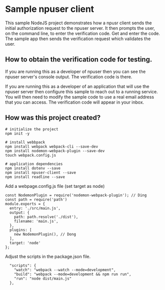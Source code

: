 # Sample npuser client

This sample NodeJS project demonstrates how a npusr client sends the initial 
authorization request to the npuser server. It then prompts the user, on the command line,
to enter the verification code.  Get and enter the code. The sample app then sends the verification
request which validates the user.

## How to obtain the verification code for testing.

If you are running this as a developer of npuser then you can see the npuser server's 
console output. The verification code is there. 

If you are running this as a developer of an application that will use the npuser server
then configure this sample to reach out to a running service. You will then need to 
modify the sample code to use a real email address that you can access. The verification
code will appear in your inbox. 


## How was this project created?

```
# initialize the project
npm init -y

# install webbpack
npm install webpack webpack-cli --save-dev
npm install nodemon-webpack-plugin --save-dev
touch webpack.config.js

# application dependencies
npm install dotenv --save
npm install npuser-client --save
npm install readline --save

```

Add a webpage.config.js file (set target as node)
```
const NodemonPlugin = require('nodemon-webpack-plugin'); // Ding
const path = require('path')
module.exports = {
  entry: './src/main.js',
  output: {
    path: path.resolve('./dist'),
    filename: 'main.js',
  },
  plugins: [
    new NodemonPlugin(), // Dong
  ],
  target: 'node'
};
```

Adjust the scripts in the package.json file.
```
  "scripts": {
    "watch": "webpack --watch --mode=development",
    "build": "webpack --mode=development && npm run run",
    "run": "node dist/main.js"
  },
```
